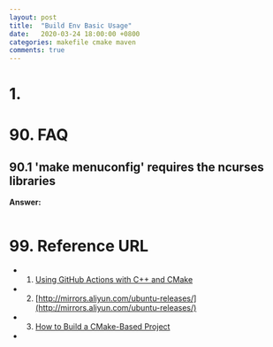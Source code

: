 ```yaml
---
layout: post 
title:  "Build Env Basic Usage"
date:   2020-03-24 18:00:00 +0800
categories: makefile cmake maven
comments: true
---
```


# 1. 

# 90. FAQ

## 90.1 'make menuconfig' requires the ncurses libraries

**Answer:**		

```

```



# 99. Reference URL

* 1) [Using GitHub Actions with C++ and CMake](https://cristianadam.eu/20191222/using-github-actions-with-c-plus-plus-and-cmake/)
* 2) [http://mirrors.aliyun.com/ubuntu-releases/](http://mirrors.aliyun.com/ubuntu-releases/)
* 3) [How to Build a CMake-Based Project](https://preshing.com/20170511/how-to-build-a-cmake-based-project/)
* 



